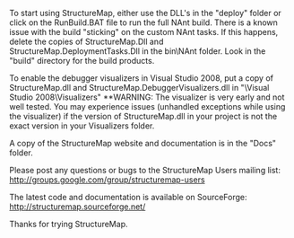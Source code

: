 To start using StructureMap, either use the DLL's in the "deploy" folder or click on the RunBuild.BAT file to run the full NAnt build.  There is a known issue with the build "sticking" on the custom NAnt tasks.  If this happens, delete the copies of StructureMap.Dll and StructureMap.DeploymentTasks.Dll in the bin\NAnt folder.  Look in the "build" directory for the build products.

To enable the debugger visualizers in Visual Studio 2008, put a copy of StructureMap.dll and StructureMap.DebuggerVisualizers.dll in "<My Documents>\Visual Studio 2008\Visualizers"
**WARNING: The visualizer is very early and not well tested. You may experience issues (unhandled exceptions while using the visualizer) if the version of StructureMap.dll in your project is not the exact version in your Visualizers folder.

A copy of the StructureMap website and documentation is in the "Docs" folder.


Please post any questions or bugs to the StructureMap Users mailing list:
http://groups.google.com/group/structuremap-users


The latest code and documentation is available on SourceForge:
http://structuremap.sourceforge.net/

Thanks for trying StructureMap.

